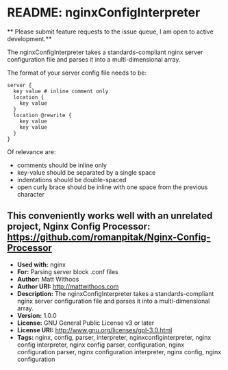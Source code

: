 README: nginxConfigInterpreter
======

** Please submit feature requests to the issue queue, I am open to active development.**

The nginxConfigInterpreter takes a standards-compliant nginx server
configuration file and parses it into a multi-dimensional array.

The format of your server config file needs to be:

    server {
      key value # inline comment only
      location {
        key value
      }
      location @rewrite {
        key value
        key value
      }
    }

Of relevance are:
- comments should be inline only
- key-value should be separated by a single space
- indentations should be double-spaced
- open curly brace should be inline with one space from the previous character

This conveniently works well with an unrelated project, Nginx Config Processor:
https://github.com/romanpitak/Nginx-Config-Processor
--------------------------------

- **Used with:** nginx
- **For:** Parsing server block .conf files
- **Author:** Matt Withoos
- **Author URI:** http://mattwithoos.com
- **Description:** The nginxConfigInterpreter takes a standards-compliant nginx server configuration file and parses it into a multi-dimensional array.
- **Version:** 1.0.0
- **License:** GNU General Public License v3 or later
- **License URI:** http://www.gnu.org/licenses/gpl-3.0.html
- **Tags:** nginx, config, parser, interpreter, nginxconfiginterpreter, nginx config interpreter, nginx config parser, configuration, nginx configuration parser, nginx configuration interpreter, nginx config, nginx configuration
